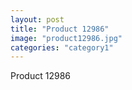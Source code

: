 ```yaml
---
layout: post
title: "Product 12986"
image: "product12986.jpg"
categories: "category1"
---
```

Product 12986
